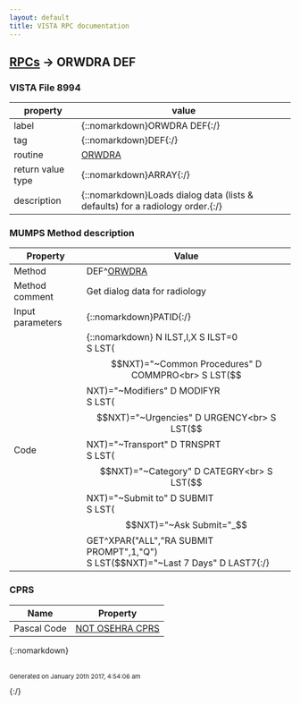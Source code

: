 ```yaml
---
layout: default
title: VISTA RPC documentation
---
```




## [RPCs](TableOfContent.md) &#8594; ORWDRA DEF 



### VISTA File 8994 


 property | value 
--- | --- 
 label | {::nomarkdown}ORWDRA DEF{:/}
 tag | {::nomarkdown}DEF{:/}
 routine | [ORWDRA](http://code.osehra.org/dox/Routine_ORWDRA_source.html)
 return value type | {::nomarkdown}ARRAY{:/}
 description | {::nomarkdown}Loads dialog data (lists & defaults) for a radiology order.{:/}


### MUMPS Method description

 Property | Value 
 --- | --- 
 Method | DEF^[ORWDRA](http://code.osehra.org/dox/Routine_ORWDRA_source.html)
 Method comment | Get dialog data for radiology
 Input parameters | {::nomarkdown}PATID{:/}
 Code | {::nomarkdown}  N ILST,I,X S ILST=0<br> S LST($$NXT)="~Common Procedures" D COMMPRO<br> S LST($$NXT)="~Modifiers" D MODIFYR<br> S LST($$NXT)="~Urgencies" D URGENCY<br> S LST($$NXT)="~Transport" D TRNSPRT<br> S LST($$NXT)="~Category" D CATEGRY<br> S LST($$NXT)="~Submit to" D SUBMIT<br> S LST($$NXT)="~Ask Submit="_$$GET^XPAR("ALL","RA SUBMIT PROMPT",1,"Q")<br> S LST($$NXT)="~Last 7 Days" D LAST7{:/}


### CPRS

 Name | Property 
 --- | --- 
 Pascal Code |  [NOT OSEHRA CPRS]()


{::nomarkdown} <br/><br/><p style="font-size: 11px">Generated on January 20th 2017, 4:54:06 am</p>{:/}